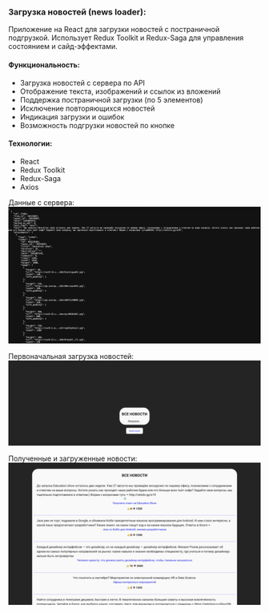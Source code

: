 ### Загрузка новостей (news loader):

Приложение на React для загрузки новостей с постраничной
подгрузкой. Использует Redux Toolkit и Redux-Saga для
управления состоянием и сайд-эффектами.

#### <strong>Функциональность: </strong> <br>
- Загрузка новостей с сервера по API <br>
- Отображение текста, изображений и ссылок из вложений <br>
- Поддержка постраничной загрузки (по 5 элементов) <br>
- Исключение повторяющихся новостей <br>
- Индикация загрузки и ошибок <br>
- Возможность подгрузки новостей по кнопке <br>

#### <strong>Технологии: </strong> <br>
- React <br>
- Redux Toolkit <br>
- Redux-Saga
- Axios <br>

Данные с сервера:
![main page](./images/data.png)

Первоначальная загрузка новостей:
![movie cars](./images/loading.png)

Полученные и загруженные новости:
![movie cars](./images/readyData.png)

